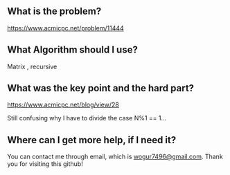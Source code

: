 ## What is the problem?

<https://www.acmicpc.net/problem/11444>

## What Algorithm should I use?

Matrix , recursive

## What was the key point and the hard part?

https://www.acmicpc.net/blog/view/28

Still confusing why I have to divide the case N%1 == 1...

## Where can I get more help, if I need it?

You can contact me through email, which is wogur7496@gmail.com.
Thank you for visiting this github!

